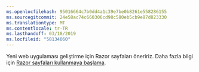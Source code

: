 ```yaml
---
ms.openlocfilehash: 95016664c7b0dd4a1c39e7be0b8261e558286155
ms.sourcegitcommit: 24e58ac74c660306cd98c580eb5cb9e87d823330
ms.translationtype: MT
ms.contentlocale: tr-TR
ms.lasthandoff: 03/18/2019
ms.locfileid: "58134060"
---
```

Yeni web uygulaması geliştirme için Razor sayfaları öneririz. Daha fazla bilgi için [Razor sayfaları kullanmaya başlama](/aspnet/core/tutorials/razor-pages/razor-pages-start).